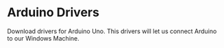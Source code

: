 # Arduino Drivers

Download drivers for Arduino Uno. This drivers will let us connect Arduino to our Windows Machine.
